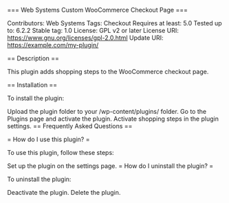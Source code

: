 === Web Systems Custom WooCommerce Checkout Page ===


Contributors: Web Systems
Tags: Checkout
Requires at least: 5.0
Tested up to: 6.2.2
Stable tag: 1.0
License: GPL v2 or later
License URI: https://www.gnu.org/licenses/gpl-2.0.html
Update URI: https://example.com/my-plugin/


== Description ==

This plugin adds shopping steps to the WooCommerce checkout page.

== Installation ==

To install the plugin:

Upload the plugin folder to your /wp-content/plugins/ folder.
Go to the Plugins page and activate the plugin.
Activate shopping steps in the plugin settings.
== Frequently Asked Questions ==

= How do I use this plugin? =

To use this plugin, follow these steps:

Set up the plugin on the settings page.
= How do I uninstall the plugin? =

To uninstall the plugin:

Deactivate the plugin.
Delete the plugin.
